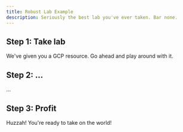 ```yaml
---
title: Robust Lab Example
description: Seriously the best lab you've ever taken. Bar none.
---
```


## Step 1: Take lab

We've given you a GCP resource. Go ahead and play around with it.

## Step 2: ...

...

## Step 3: Profit

Huzzah! You're ready to take on the world!
